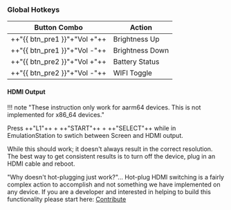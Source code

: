 ### Global Hotkeys

| Button Combo | Action |
| -- | -- |
| ++"{{ btn_pre1 }}"+"Vol \+"++ | Brightness Up |
| ++"{{ btn_pre1 }}"+"Vol -"++ | Brightness Down |
| ++"{{ btn_pre2 }}"+"Vol \+"++ | Battery Status |
| ++"{{ btn_pre2 }}"+"Vol -"++ | WIFI Toggle |

#### HDMI Output

!!! note "These instruction only work for aarm64 devices.  This is not implemented for x86_64 devices."

Press ++"L1"++ + ++"START"++ + ++"SELECT"++ while in EmulationStation to swtich between Screen and HDMI output. 

While this should work; it doesn't always result in the correct resolution. The best way to get consistent results is to turn off the device, plug in an HDMI cable and reboot.  

"Why doesn't hot-plugging just work?"... Hot-plug HDMI switching is a fairly complex action to accomplish and not something we have implemented on any device.  If you are a developer and interested in helping to build this functionality please start here: [Contribute](../contribute)

